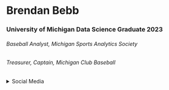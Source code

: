 # Brendan Bebb
### University of Michigan Data Science Graduate 2023
###### Baseball Analyst, Michigan Sports Analytics Society
###### Treasurer, Captain, Michigan Club Baseball


<details>
<summary>Social Media</summary>
<ul><li> [LinkedIn](www.linkedin.com/in/brendanbebb) </li>
<li> [LeetCode](https://leetcode.com/brendanbebb/) </li></ul>
</details>
